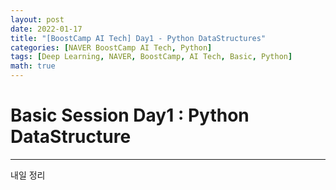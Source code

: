 ```yaml
---
layout: post
date: 2022-01-17
title: "[BoostCamp AI Tech] Day1 - Python DataStructures"
categories: [NAVER BoostCamp AI Tech, Python]
tags: [Deep Learning, NAVER, BoostCamp, AI Tech, Basic, Python]
math: true
---
```


# Basic Session Day1 : Python DataStructure

---

내일 정리

